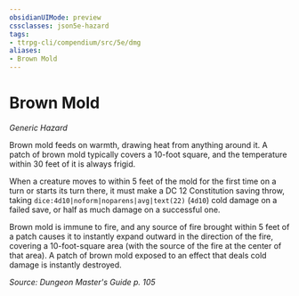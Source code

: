 ```yaml
---
obsidianUIMode: preview
cssclasses: json5e-hazard
tags:
- ttrpg-cli/compendium/src/5e/dmg
aliases:
- Brown Mold
---
```

# Brown Mold
*Generic Hazard*  

Brown mold feeds on warmth, drawing heat from anything around it. A patch of brown mold typically covers a 10-foot square, and the temperature within 30 feet of it is always frigid.

When a creature moves to within 5 feet of the mold for the first time on a turn or starts its turn there, it must make a DC 12 Constitution saving throw, taking `dice:4d10|noform|noparens|avg|text(22)` (`4d10`) cold damage on a failed save, or half as much damage on a successful one.

Brown mold is immune to fire, and any source of fire brought within 5 feet of a patch causes it to instantly expand outward in the direction of the fire, covering a 10-foot-square area (with the source of the fire at the center of that area). A patch of brown mold exposed to an effect that deals cold damage is instantly destroyed.

*Source: Dungeon Master's Guide p. 105*